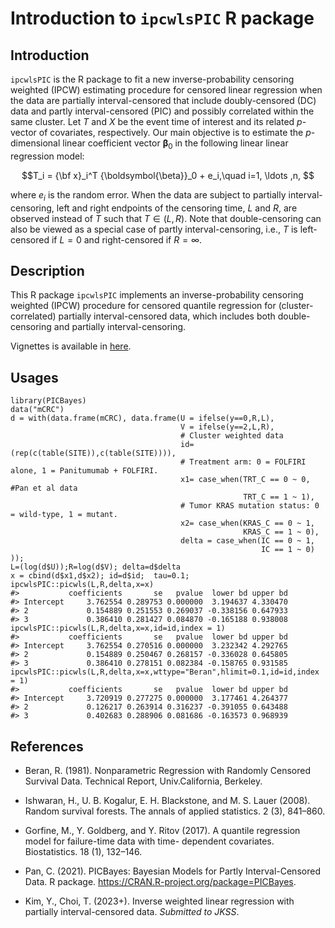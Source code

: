 # Introduction to `ipcwlsPIC` R package


## Introduction
`ipcwlsPIC` is the R package to fit a new inverse-probability censoring weighted (IPCW) estimating procedure for censored linear regression when the data are partially interval-censored that include doubly-censored (DC) data and partly interval-censored (PIC) and possibly correlated within the same cluster.
Let $T$ and $X$ be the event time of interest and its related $p$-vector of covariates, respectively.
Our main objective is to estimate 
the $p$-dimensional linear coefficient vector ${\boldsymbol{\beta}}_0$
in the following linear linear regression model:

$$T_i = {\bf x}_i^T {\boldsymbol{\beta}}_0 + e_i,\quad i=1, \ldots ,n, $$

where $e_i$ is the random error.
When the data are subject to partially interval-censoring, 
left and right endpoints of the censoring time, $L$ and $R$,
are observed instead of $T$ such that $T\in(L,R)$.
Note that double-censoring  can also  be viewed as 
a special case of partly interval-censoring, 
i.e., $T$ is left-censored if $L=0$ and right-censored if $R=\infty$. 


## Description
This R package `ipcwlsPIC` implements an inverse-probability censoring weighted (IPCW) procedure for censored quantile regression for (cluster-correlated) partially interval-censored data, which includes both double-censoring and partially interval-censoring.

Vignettes is available in [here](http://htmlpreview.github.io/?https://github.com/YejiStat/ipcwlsPIC/blob/main/vignettes/ipcwlsPIC.html).


## Usages 
```{r}
library(PICBayes)
data("mCRC")
d = with(data.frame(mCRC), data.frame(U = ifelse(y==0,R,L),
                                      V = ifelse(y==2,L,R),
                                      # Cluster weighted data
                                      id=(rep(c(table(SITE)),c(table(SITE)))),
                                      # Treatment arm: 0 = FOLFIRI alone, 1 = Panitumumab + FOLFIRI.
                                      x1= case_when(TRT_C == 0 ~ 0, #Pan et al data
                                                    TRT_C == 1 ~ 1),
                                      # Tumor KRAS mutation status: 0 = wild-type, 1 = mutant.
                                      x2= case_when(KRAS_C == 0 ~ 1,
                                                    KRAS_C == 1 ~ 0),
                                      delta = case_when(IC == 0 ~ 1,
                                                        IC == 1 ~ 0)
));
L=(log(d$U));R=log(d$V); delta=d$delta
x = cbind(d$x1,d$x2); id=d$id;  tau=0.1;
ipcwlsPIC::picwls(L,R,delta,x=x)
#>           coefficients       se   pvalue  lower bd upper bd
#> Intercept     3.762554 0.289753 0.000000  3.194637 4.330470
#> 2             0.154889 0.251553 0.269037 -0.338156 0.647933
#> 3             0.386410 0.281427 0.084870 -0.165188 0.938008
ipcwlsPIC::picwls(L,R,delta,x=x,id=id,index = 1)
#>           coefficients       se   pvalue  lower bd upper bd
#> Intercept     3.762554 0.270516 0.000000  3.232342 4.292765
#> 2             0.154889 0.250467 0.268157 -0.336028 0.645805
#> 3             0.386410 0.278151 0.082384 -0.158765 0.931585
ipcwlsPIC::picwls(L,R,delta,x=x,wttype="Beran",hlimit=0.1,id=id,index = 1)
#>           coefficients       se   pvalue  lower bd upper bd
#> Intercept     3.720919 0.277275 0.000000  3.177461 4.264377
#> 2             0.126217 0.263914 0.316237 -0.391055 0.643488
#> 3             0.402683 0.288906 0.081686 -0.163573 0.968939
```


## References


* Beran, R. (1981). Nonparametric Regression with Randomly Censored Survival Data. Technical Report, Univ.California, Berkeley.

* Ishwaran, H., U. B. Kogalur, E. H. Blackstone, and M. S. Lauer (2008). Random survival forests. The annals of applied statistics. 2 (3), 841–860.

* Gorfine, M., Y. Goldberg, and Y. Ritov (2017). A quantile regression model for failure-time data with time-
dependent covariates. Biostatistics. 18 (1), 132–146.

* Pan, C. (2021). 
PICBayes: Bayesian Models for Partly Interval-Censored Data. R package. 
https://CRAN.R-project.org/package=PICBayes.

* Kim, Y., Choi, T. (2023+). 
Inverse weighted linear regression with partially interval-censored data.
*Submitted to JKSS*.
